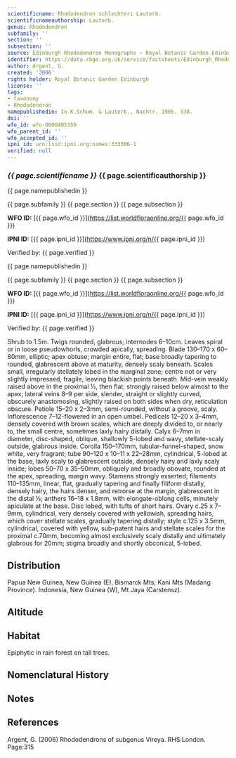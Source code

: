 ```yaml
---
scientificname: Rhododendron schlechteri Lauterb.
scientificnameauthorship: Lauterb.
genus: Rhododendron
subfamily: ''
section: ''
subsection: ''
source: Edinburgh Rhododendron Monographs – Royal Botanic Garden Edinburgh
identifier: https://data.rbge.org.uk/service/factsheets/Edinburgh_Rhododendron_Monographs.xhtml
author: Argent, G.
created: '2006'
rights holder: Royal Botanic Garden Edinburgh
license: ''
tags:
- taxonomy
- Rhododendron
namepublishedin: In K.Schum. & Lauterb., Nachtr. 1905. 338.
doi: ''
wfo_id: wfo-0000405359
wfo_parent_id: ''
wfo_accepted_id: ''
ipni_id: urn:lsid:ipni.org:names:333306-1
verified: null
---
```

### _{{ page.scientificname }}_ {{ page.scientificauthorship }}
 {{ page.namepublishedin }}

{{ page.subfamily }} {{ page.section }} {{ page.subsection }}

**WFO ID:** [{{ page.wfo_id }}](https://list.worldfloraonline.org/{{ page.wfo_id }})

**IPNI ID:** [{{ page.ipni_id }}](https://www.ipni.org/n/{{ page.ipni_id }})

Verified by: {{ page.verified }}

 {{ page.namepublishedin }}

{{ page.subfamily }} {{ page.section }} {{ page.subsection }}

**WFO ID:** [{{ page.wfo_id }}](https://list.worldfloraonline.org/{{ page.wfo_id }})

**IPNI ID:** [{{ page.ipni_id }}](https://www.ipni.org/n/{{ page.ipni_id }})

Verified by: {{ page.verified }}



Shrub to 1.5m. Twigs rounded, glabrous; internodes 6–10cm. Leaves spiral or in loose pseudowhorls, crowded apically, spreading. Blade 130–170 x 60–80mm, elliptic; apex obtuse; margin entire, flat; base broadly tapering to rounded, glabrescent above at maturity, densely scaly beneath. Scales small, irregularly stellately lobed in the marginal zone; centre not or very slightly impressed, fragile, leaving blackish points beneath. Mid-vein weakly raised above in the proximal ½, then flat; strongly raised below almost to the apex; lateral veins 8–9 per side, slender, straight or slightly curved, obscurely anastomosing, slightly raised on both sides when dry, reticulation obscure. Petiole 15–20 x 2–3mm, semi-rounded, without a groove, scaly. Inflorescence 7–12-flowered in an open umbel. Pedicels 12–20 x 3–4mm, densely covered with brown scales, which are deeply divided to, or nearly to, the small centre, sometimes laxly hairy distally. Calyx 6–7mm in diameter, disc-shaped, oblique, shallowly 5-lobed and wavy, stellate-scaly outside, glabrous inside. Corolla 150–170mm, tubular-funnel-shaped, snow white, very fragrant; tube 90–120 x 10–11 x 22–28mm, cylindrical, 5-lobed at the base, laxly scaly to glabrescent outside, densely hairy and laxly scaly inside; lobes 50–70 x 35–50mm, obliquely and broadly obovate, rounded at the apex, spreading, margin wavy. Stamens strongly exserted; filaments 110–135mm, linear, flat, gradually tapering and finally filiform distally, densely hairy, the hairs denser, and retrorse at the margin, glabrescent in the distal 1⁄3; anthers 16–18 x 1.8mm, with elongate-oblong cells, minutely apiculate at the base. Disc lobed, with tufts of short hairs. Ovary c.25 x 7–9mm, cylindrical, very densely covered with yellowish, spreading hairs, which cover stellate scales, gradually tapering distally; style c.125 x 3.5mm, cylindrical, covered with yellow, sub-patent hairs and stellate scales for the proximal c.70mm, becoming almost exclusively scaly distally and ultimately glabrous for 20mm; stigma broadly and shortly obconical, 5-lobed.

## Distribution
Papua New Guinea, New Guinea (E), Bismarck Mts; Kani Mts (Madang Province). Indonesia, New Guinea (W), Mt Jaya (Carstensz).

## Altitude


## Habitat
Epiphytic in rain forest on tall trees.

## Nomenclatural History

                       
## Notes


## References

Argent, G. (2006) Rhododendrons of subgenus Vireya. RHS:London. Page:315
